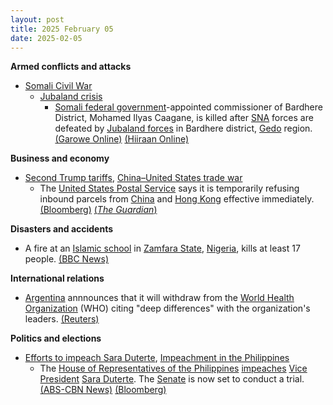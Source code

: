 ```yaml
---
layout: post
title: 2025 February 05
date: 2025-02-05
---
```



**Armed conflicts and attacks**

* [Somali Civil War](https://en.wikipedia.org/wiki/Somali_Civil_War_%282009%E2%80%93present%29 "Somali Civil War (2009–present)")
  + [Jubaland crisis](https://en.wikipedia.org/wiki/Jubaland_crisis "Jubaland crisis")
    - [Somali federal government](https://en.wikipedia.org/wiki/Somali_federal_government "Somali federal government")-appointed commissioner of Bardhere District, Mohamed Ilyas Caagane, is killed after [SNA](https://en.wikipedia.org/wiki/Somali_National_Army "Somali National Army") forces are defeated by [Jubaland forces](https://en.wikipedia.org/wiki/Jubaland_Dervish_Force "Jubaland Dervish Force") in Bardhere district, [Gedo](https://en.wikipedia.org/wiki/Gedo "Gedo") region. [(Garowe Online)](https://garoweonline.com/en/news/somalia/deadly-clashes-in-somalia-s-bardhere-claim-lives-of-key-officials) [(Hiiraan Online)](https://www.hiiraan.com/news4/2025/Feb/200109/jubbaland_forces_retake_bardhere_district_headquarters_after_federal_troops_withdraw.aspx)

**Business and economy**

* [Second Trump tariffs](https://en.wikipedia.org/wiki/Second_Trump_tariffs "Second Trump tariffs"), [China–United States trade war](https://en.wikipedia.org/wiki/China%E2%80%93United_States_trade_war "China–United States trade war")
  + The [United States Postal Service](https://en.wikipedia.org/wiki/United_States_Postal_Service "United States Postal Service") says it is temporarily refusing inbound parcels from [China](https://en.wikipedia.org/wiki/China "China") and [Hong Kong](https://en.wikipedia.org/wiki/Hong_Kong "Hong Kong") effective immediately. [(Bloomberg)](https://www.bloomberg.com/news/articles/2025-02-05/us-postal-service-suspends-inbound-parcels-from-china-hk) [(*The Guardian*)](https://www.theguardian.com/us-news/2025/feb/05/trump-in-no-rush-to-speak-with-xi-after-chinas-retaliatory-tariffs)

**Disasters and accidents**

* A fire at an [Islamic school](https://en.wikipedia.org/wiki/Madrasa "Madrasa") in [Zamfara State](https://en.wikipedia.org/wiki/Zamfara_State "Zamfara State"), [Nigeria](https://en.wikipedia.org/wiki/Nigeria "Nigeria"), kills at least 17 people. [(BBC News)](https://www.bbc.co.uk/news/articles/cd7dj4vvzlqo)

**International relations**

* [Argentina](https://en.wikipedia.org/wiki/Argentina "Argentina") annnounces that it will withdraw from the [World Health Organization](https://en.wikipedia.org/wiki/World_Health_Organization "World Health Organization") (WHO) citing "deep differences" with the organization's leaders. [(Reuters)](https://www.reuters.com/world/americas/argentina-withdraw-world-health-organization-after-trump-exit-2025-02-05/)

**Politics and elections**

* [Efforts to impeach Sara Duterte](https://en.wikipedia.org/wiki/Efforts_to_impeach_Sara_Duterte "Efforts to impeach Sara Duterte"), [Impeachment in the Philippines](https://en.wikipedia.org/wiki/Impeachment_in_the_Philippines "Impeachment in the Philippines")
  + The [House of Representatives of the Philippines](https://en.wikipedia.org/wiki/House_of_Representatives_of_the_Philippines "House of Representatives of the Philippines") [impeaches](https://en.wikipedia.org/wiki/Impeachment "Impeachment") [Vice President](https://en.wikipedia.org/wiki/Vice_President_of_the_Philippines "Vice President of the Philippines") [Sara Duterte](https://en.wikipedia.org/wiki/Sara_Duterte "Sara Duterte"). The [Senate](https://en.wikipedia.org/wiki/Senate_of_the_Philippines "Senate of the Philippines") is now set to conduct a trial. [(ABS-CBN News)](https://www.abs-cbn.com/news/nation/2025/2/5/house-impeaches-vp-sara-duterte-1551) [(Bloomberg)](https://www.bloomberg.com/news/articles/2025-02-05/philippines-house-of-representatives-impeaches-vp-sara-duterte)
